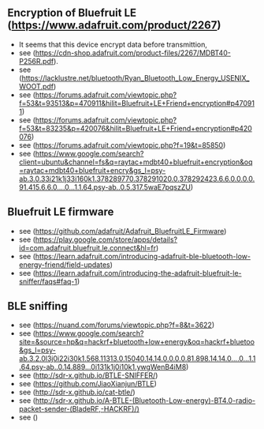 Encryption of Bluefruit LE (https://www.adafruit.com/product/2267)
------------------
- It seems that this device encrypt data before transmittion, 
- see (https://cdn-shop.adafruit.com/product-files/2267/MDBT40-P256R.pdf). 
- see (https://lacklustre.net/bluetooth/Ryan_Bluetooth_Low_Energy_USENIX_WOOT.pdf)
- see (https://forums.adafruit.com/viewtopic.php?f=53&t=93513&p=470911&hilit=Bluefruit+LE+Friend+encryption#p470911)
- see (https://forums.adafruit.com/viewtopic.php?f=53&t=83235&p=420076&hilit=Bluefruit+LE+Friend+encryption#p420076)
- see (https://forums.adafruit.com/viewtopic.php?f=19&t=85850)
- see (https://www.google.com/search?client=ubuntu&channel=fs&q=raytac+mdbt40+bluefruit+encryption&oq=raytac+mdbt40+bluefruit+encry&gs_l=psy-ab.3.0.33i21k1j33i160k1.378289770.378291020.0.378292423.6.6.0.0.0.0.91.415.6.6.0....0...1.1.64.psy-ab..0.5.317.5waE7pqszZU)


Bluefruit LE firmware 
------------
- see (https://github.com/adafruit/Adafruit_BluefruitLE_Firmware)
- see (https://play.google.com/store/apps/details?id=com.adafruit.bluefruit.le.connect&hl=fr)
- see (https://learn.adafruit.com/introducing-adafruit-ble-bluetooth-low-energy-friend/field-updates)
- see (https://learn.adafruit.com/introducing-the-adafruit-bluefruit-le-sniffer/faqs#faq-1)

BLE sniffing
-----------
- see (https://nuand.com/forums/viewtopic.php?f=8&t=3622)
- see (https://www.google.com/search?site=&source=hp&q=hackrf+bluetooth+low+energy&oq=hackrf+bluetoo&gs_l=psy-ab.3.2.0l3j0i22i30k1.568.11313.0.15040.14.14.0.0.0.0.81.898.14.14.0....0...1.1.64.psy-ab..0.14.889...0i131k1j0i10k1.ywgWenB4iM8)
- see (http://sdr-x.github.io/BTLE-SNIFFER/)
- see (https://github.com/JiaoXianjun/BTLE)
- see (http://sdr-x.github.io/cat-btle/)
- see (http://sdr-x.github.io/A-BTLE-(Bluetooth-Low-energy)-BT4.0-radio-packet-sender-(BladeRF,-HACKRF)/)
- see ()
